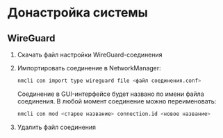 # Донастройка системы

## WireGuard

1. Скачать файл настройки WireGuard-соединения

1. Импортировать соединение в NetworkManager:

    ```bash
    nmcli con import type wireguard file <файл соединения.conf>
    ```

   Соединение в GUI-интерфейсе будет названо по имени файла соединения.
   В любой момент соединение можно переименовать:

    ```bash
    nmcli con mod <старое название> connection.id <новое название>
    ```

1. Удалить файл соединения

